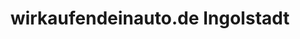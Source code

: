 ---
title: "wirkaufendeinauto.de Ingolstadt"
url: /ingolstadt/wirkaufendeinauto-de-ingolstadt/
shop: Autohaus
---